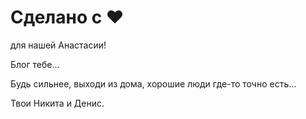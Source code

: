# Сделано с ❤️
для нашей Анастасии!

Блог тебе...

Будь сильнее, выходи из дома, хорошие люди где-то точно есть...

Твои Никита и Денис.
